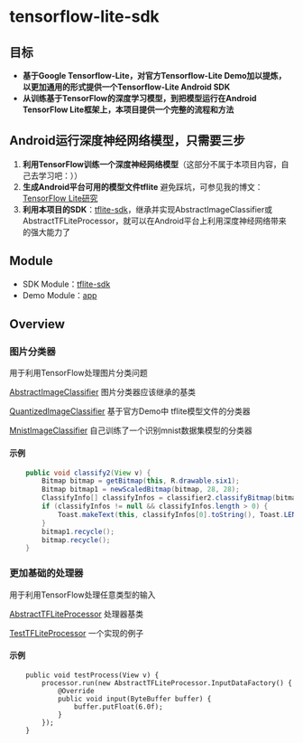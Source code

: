 # tensorflow-lite-sdk

## 目标

- **基于Google Tensorflow-Lite，对官方Tensorflow-Lite Demo加以提炼，以更加通用的形式提供一个Tensorflow-Lite Android SDK**
- **从训练基于TensorFlow的深度学习模型，到把模型运行在Android TensorFlow Lite框架上，本项目提供一个完整的流程和方法**

## Android运行深度神经网络模型，只需要三步
1. **利用TensorFlow训练一个深度神经网络模型**（这部分不属于本项目内容，自己去学习吧：））
2. **生成Android平台可用的模型文件tflite** 
避免踩坑，可参见我的博文：[TensorFlow Lite研究](https://jeremyliao.github.io/ai/2018/08/08/TensorFlow-Lite%E7%A0%94%E7%A9%B6.html)
3. **利用本项目的SDK**：[tflite-sdk](https://github.com/JeremyLiao/tensorflow-lite-sdk/tree/master/tensorflow-lite-android/tflite-sdk)，继承并实现AbstractImageClassifier或AbstractTFLiteProcessor，就可以在Android平台上利用深度神经网络带来的强大能力了

## Module
- SDK Module：[tflite-sdk](https://github.com/JeremyLiao/tensorflow-lite-sdk/tree/master/tensorflow-lite-android/tflite-sdk)
- Demo Module：[app](https://github.com/JeremyLiao/tensorflow-lite-sdk/tree/master/tensorflow-lite-android/app)

## Overview
### 图片分类器

用于利用TensorFlow处理图片分类问题

[AbstractImageClassifier](https://github.com/JeremyLiao/tensorflow-lite-sdk/blob/master/tensorflow-lite-android/tflite-sdk/src/main/java/com/jeremyliao/tflite_sdk/AbstractImageClassifier.java) 图片分类器应该继承的基类

[QuantizedImageClassifier](https://github.com/JeremyLiao/tensorflow-lite-sdk/blob/master/tensorflow-lite-android/tflite-sdk/src/main/java/com/jeremyliao/tflite_sdk/QuantizedImageClassifier.java) 基于官方Demo中 tflite模型文件的分类器

[MnistImageClassifier](https://github.com/JeremyLiao/tensorflow-lite-sdk/blob/master/tensorflow-lite-android/tflite-sdk/src/main/java/com/jeremyliao/tflite_sdk/MnistImageClassifier.java) 自己训练了一个识别mnist数据集模型的分类器

#### 示例

```java
    public void classify2(View v) {
        Bitmap bitmap = getBitmap(this, R.drawable.six1);
        Bitmap bitmap1 = newScaledBitmap(bitmap, 28, 28);
        ClassifyInfo[] classifyInfos = classifier2.classifyBitmap(bitmap1);
        if (classifyInfos != null && classifyInfos.length > 0) {
            Toast.makeText(this, classifyInfos[0].toString(), Toast.LENGTH_LONG).show();
        }
        bitmap1.recycle();
        bitmap.recycle();
    }
```


### 更加基础的处理器

用于利用TensorFlow处理任意类型的输入

[AbstractTFLiteProcessor](https://github.com/JeremyLiao/tensorflow-lite-sdk/blob/master/tensorflow-lite-android/tflite-sdk/src/main/java/com/jeremyliao/tflite_sdk/AbstractTFLiteProcessor.java) 处理器基类

[TestTFLiteProcessor](https://github.com/JeremyLiao/tensorflow-lite-sdk/blob/master/tensorflow-lite-android/tflite-sdk/src/main/java/com/jeremyliao/tflite_sdk/TestTFLiteProcessor.java) 一个实现的例子

#### 示例

```
    public void testProcess(View v) {
        processor.run(new AbstractTFLiteProcessor.InputDataFactory() {
            @Override
            public void input(ByteBuffer buffer) {
                buffer.putFloat(6.0f);
            }
        });
    }
```

